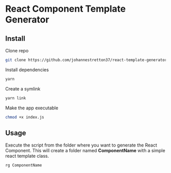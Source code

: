 # React Component Template Generator

## Install
Clone repo
```bash
git clone https://github.com/johannestretton37/react-template-generator.git
```

Install dependencies
```bash
yarn
```

Create a symlink
```bash
yarn link
```

Make the app executable
```bash
chmod +x index.js
```

## Usage
Execute the script from the folder where you want to generate the React Component.
This will create a folder named **ComponentName** with a simple react template class.
```bash
rg ComponentName
````

